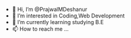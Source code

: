 - 👋 Hi, I’m @PrajwalMDeshanur
- 👀 I’m interested in Coding,Web Development
- 🌱 I’m currently learning studying B.E
- 📫 How to reach me ...


<!---
PrajwalMDeshanur/PrajwalMDeshanur is a ✨ special ✨ repository because its `README.md` (this file) appears on your GitHub profile.
You can click the Preview link to take a look at your changes.
--->
